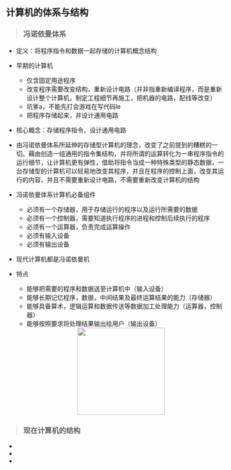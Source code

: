 ## 计算机的体系与结构

>### 冯诺依曼体系
* 定义：将程序指令和数据一起存储的计算机概念结构
* 早期的计算机
    * 仅含固定用途程序
    * 改变程序需要改变结构，重新设计电路（并非指重新编译程序，而是重新设计整个计算机，制定工程细节再施工，把机器的电路，配线等改变）
    * 坑爹a，不能先打会游戏在写代码le
    * 把程序存储起来，并设计通用电路
* 核心概念：存储程序指令，设计通用电路
* 由冯诺依曼体系所延伸的存储型计算机的理念，改变了之前提到的糟糕的一切。藉由创造一组通用的指令集结构，并将所谓的运算转化为一串程序指令的运行细节，让计算机更有弹性，借助将指令当成一种特殊类型的静态数据，一台存储型的计算机可以轻易地改变其程序，并且在程序的控制上面，改变其运行的内容，并且不需要重新设计电路，不需要重新改变计算机的结构
* 冯诺依曼体系计算机必备组件
    * 必须有一个存储器，用于存储运行的程序以及运行所需要的数据
    * 必须有一个控制器，需要知道执行程序的进程和控制后续执行的程序
    * 必须有一个运算器，负责完成运算操作
    * 必须有输入设备
    * 必须有输出设备
* 现代计算机都是冯诺依曼机
* 特点
    * 能够把需要的程序和数据送至计算机中（输入设备）
    * 能够长期记忆程序，数据，中间结果及最终运算结果的能力（存储器）
    * 能够具备算术，逻辑运算和数据传送等数据加工处理能力（运算器，控制器）
    * 能够按照要求将处理结果输出给用户（输出设备）
    
    <div align="center">
        <img src="../images/1/von_neumann_architecture.png" height="200" >
    </div>

>### 现在计算机的结构
* 
* 
* 
